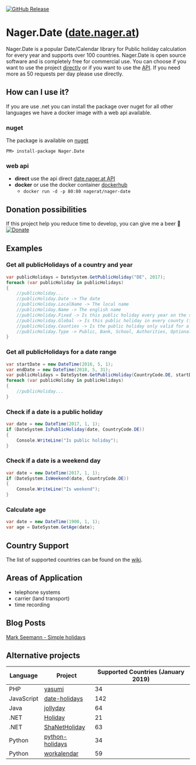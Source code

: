 [![GitHub Release](https://img.shields.io/github/release/tinohager/nager.date.svg?style=flat-square)](https://github.com/tinohager/nager.date/releases)

# Nager.Date ([date.nager.at](https://date.nager.at))

Nager.Date is a popular Date/Calendar library for Public holiday calculation for every year and supports over 100 countries. Nager.Date is open source software and is completely free for commercial use. You can choose if you want to use the project [directly](https://www.nuget.org/packages/Nager.Date) or if you want to use the [API](https://date.nager.at/API). If you need more as 50 requests per day please use directly.

## How can I use it?

If you are use .net you can install the package over nuget for all other languages we have a docker image with a web api available.

### nuget
The package is available on [nuget](https://www.nuget.org/packages/Nager.Date)
```
PM> install-package Nager.Date
```

### web api
- **direct** use the api direct [date.nager.at API](https://date.nager.at/API)
- **docker** or use the docker container [dockerhub](https://hub.docker.com/r/nagerat/nager-date)
  - `docker run -d -p 80:80 nagerat/nager-date`

## Donation possibilities
If this project help you reduce time to develop, you can give me a beer :beer:
[![Donate](https://img.shields.io/badge/Donate-PayPal-green.svg)](https://www.paypal.me/nagerat/25)

## Examples

### Get all publicHolidays of a country and year
```cs
var publicHolidays = DateSystem.GetPublicHoliday("DE", 2017);
foreach (var publicHoliday in publicHolidays)
{
    //publicHoliday...
    //publicHoliday.Date -> The date
    //publicHoliday.LocalName -> The local name
    //publicHoliday.Name -> The english name
    //publicHoliday.Fixed -> Is this public holiday every year on the same date
    //publicHoliday.Global -> Is this public holiday in every county (federal state)
    //publicHoliday.Counties -> Is the public holiday only valid for a special county ISO-3166-2 - Federal states
    //publicHoliday.Type -> Public, Bank, School, Authorities, Optional, Observance
}
```

### Get all publicHolidays for a date range
```cs
var startDate = new DateTime(2016, 5, 1);
var endDate = new DateTime(2018, 5, 31);
var publicHolidays = DateSystem.GetPublicHoliday(CountryCode.DE, startDate, endDate);
foreach (var publicHoliday in publicHolidays)
{
	//publicHoliday...
}
```

### Check if a date is a public holiday
```cs
var date = new DateTime(2017, 1, 1);
if (DateSystem.IsPublicHoliday(date, CountryCode.DE))
{
    Console.WriteLine("Is public holiday");
}
```

### Check if a date is a weekend day
```cs
var date = new DateTime(2017, 1, 1);
if (DateSystem.IsWeekend(date, CountryCode.DE))
{
    Console.WriteLine("Is weekend");
}
```

### Calculate age
```cs
var date = new DateTime(1900, 1, 1);
var age = DateSystem.GetAge(date);
```

## Country Support

The list of supported countries can be found on the [wiki](https://github.com/tinohager/Nager.Date/wiki/Supported-Countries).

## Areas of Application
- telephone systems
- carrier (land transport)
- time recording

## Blog Posts

[Mark Seemann - Simple holidays](http://blog.ploeh.dk/2017/04/24/simple-holidays/)

## Alternative projects

| Language | Project | Supported Countries (January 2019) |
| ------------- | ------------- | ------------- |
| PHP | [yasumi](https://github.com/azuyalabs/yasumi) | 34 |
| JavaScript | [date-holidays](https://github.com/commenthol/date-holidays) | 142 |
| Java | [jollyday](https://github.com/svendiedrichsen/jollyday) | 64 |
| .NET | [Holiday](https://github.com/martinjw/Holiday) | 21 |
| .NET | [ShaNetHoliday](https://github.com/Shaenn/ShaNetHoliday) | 63 |
| Python | [python-holidays](https://github.com/ryanss/python-holidays) | 34 |
| Python | [workalendar](https://github.com/peopledoc/workalendar) | 59 |
